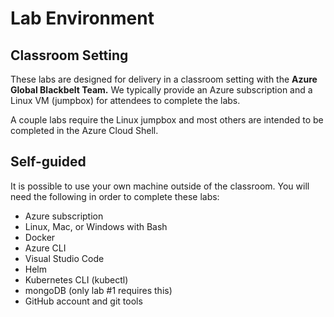 # Lab Environment

## Classroom Setting

These labs are designed for delivery in a classroom setting with the **Azure Global Blackbelt Team.** We typically provide an Azure subscription and a Linux VM (jumpbox) for attendees to complete the labs.

A couple labs require the Linux jumpbox and most others are intended to be completed in the Azure Cloud Shell. 

## Self-guided

It is possible to use your own machine outside of the classroom. You will need the following in order to complete these labs: 

* Azure subscription
* Linux, Mac, or Windows with Bash
* Docker
* Azure CLI
* Visual Studio Code
* Helm
* Kubernetes CLI (kubectl)
* mongoDB (only lab #1 requires this)
* GitHub account and git tools
